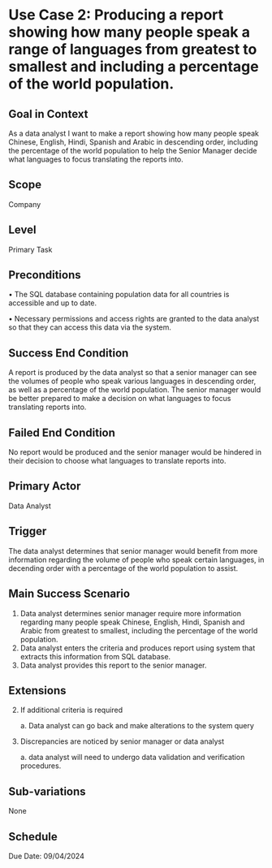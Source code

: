 # Use Case 2: Producing a report showing how many people speak a range of languages from greatest to smallest and including a percentage of the world population.

## Goal in Context

As a data analyst I want to make a report showing how many people speak Chinese, English, Hindi, Spanish and Arabic in descending order, including the percentage of the world population to help the Senior Manager decide what languages to focus translating the reports into.

## Scope

Company

## Level

Primary Task

## Preconditions
 
  •	The SQL database containing population data for all countries is accessible and up to date. 
 
  •	Necessary permissions and access rights are granted to the data analyst so that they can access this data via the system. 

## Success End Condition

A report is produced by the data analyst so that a senior manager can see the volumes of people who speak various languages in descending  order, as well as a percentage of the world population. The senior manager would be better prepared to make a decision on what languages to focus translating reports into.

## Failed End Condition

No report would be produced and the senior manager would be hindered in their decision to choose what languages to translate reports into.

## Primary Actor

Data Analyst

## Trigger

The data analyst determines that senior manager would benefit from more information regarding the volume of people who speak certain languages, in decending order with a percentage of the world population to assist. 

## Main Success Scenario

1.	Data analyst determines senior manager require more information regarding many people speak Chinese, English, Hindi, Spanish and Arabic from greatest to smallest, including the percentage of the world population.
2.	Data analyst enters the criteria and produces report using system that extracts this information from SQL database.
3.	Data analyst provides this report to the senior manager.
 
## Extensions

 2. If additional criteria is required 
		
    a. Data analyst can go back and make alterations to the system query
	
 3. Discrepancies are noticed by senior manager or data analyst

    a. data analyst will need to undergo data validation and verification procedures. 	

## Sub-variations

None

## Schedule

Due Date: 09/04/2024
